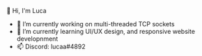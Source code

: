 👋 Hi, I'm Luca 
- 🦊 I’m currently working on multi-threaded TCP sockets
- 🌱 I’m currently learning UI/UX design, and responsive website developnment
- 📫 Discord: lucaa#4892

<!--**lucadenhez/lucadenhez** is a ✨ _special_ ✨ repository because its `README.md` (this file) appears on your GitHub profile.-->
